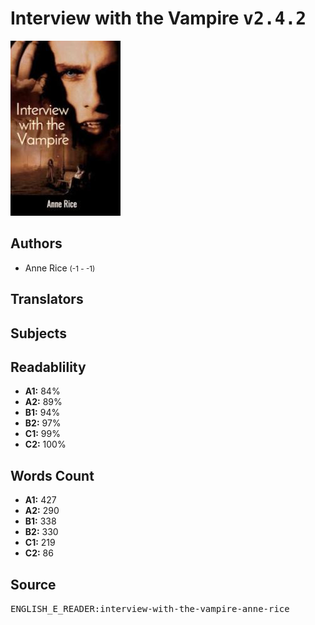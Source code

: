 # Interview with the Vampire <kbd>v2.4.2</kbd>

![](./cover.medium.jpg "")

## Authors


 - Anne Rice <small>(-1 - -1)</small>

## Translators



## Subjects



## Readablility


 - **A1:** 84%
 - **A2:** 89%
 - **B1:** 94%
 - **B2:** 97%
 - **C1:** 99%
 - **C2:** 100%

## Words Count


 - **A1:** 427
 - **A2:** 290
 - **B1:** 338
 - **B2:** 330
 - **C1:** 219
 - **C2:** 86

## Source


<kbd>ENGLISH_E_READER:interview-with-the-vampire-anne-rice</kbd>

